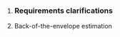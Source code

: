  1. ### Requirements clarifications
 2. Back-of-the-envelope estimation

<!--stackedit_data:
eyJoaXN0b3J5IjpbLTMxNDk0NzcxMl19
-->